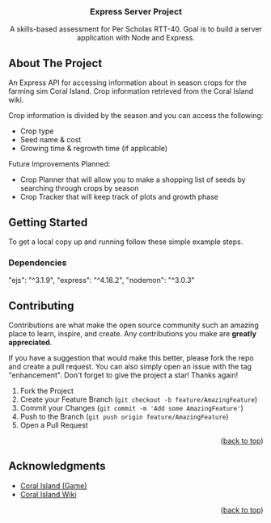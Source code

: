 <!-- Improved compatibility of back to top link: See: https://github.com/othneildrew/Best-README-Template/pull/73 -->
<a name="readme-top"></a>

<!-- PROJECT LOGO -->
<br />
<div align="center">
<h3 align="center">Express Server Project</h3>

  <p align="center">
    A skills-based assessment for Per Scholas RTT-40. Goal is to build a server application with Node and Express.
    <br />
  </p>
</div>

<!-- ABOUT THE PROJECT -->
## About The Project

An Express API for accessing information about in season crops for the farming sim Coral Island. Crop information retrieved from the Coral Island wiki.

Crop information is divided by the season and you can access the following:
- Crop type
- Seed name & cost
- Growing time & regrowth time (if applicable)

Future Improvements Planned:
- Crop Planner that will allow you to make a shopping list of seeds by searching through crops by season
- Crop Tracker that will keep track of plots and growth phase 


<!-- GETTING STARTED -->
## Getting Started

To get a local copy up and running follow these simple example steps.

### Dependencies

"ejs": "^3.1.9",
"express": "^4.18.2",
"nodemon": "^3.0.3"

<!-- CONTRIBUTING -->
## Contributing

Contributions are what make the open source community such an amazing place to learn, inspire, and create. Any contributions you make are **greatly appreciated**.

If you have a suggestion that would make this better, please fork the repo and create a pull request. You can also simply open an issue with the tag "enhancement".
Don't forget to give the project a star! Thanks again!

1. Fork the Project
2. Create your Feature Branch (`git checkout -b feature/AmazingFeature`)
3. Commit your Changes (`git commit -m 'Add some AmazingFeature'`)
4. Push to the Branch (`git push origin feature/AmazingFeature`)
5. Open a Pull Request

<p align="right">(<a href="#readme-top">back to top</a>)</p>

<!-- ACKNOWLEDGMENTS -->
## Acknowledgments

* [Coral Island (Game)](https://www.stairwaygames.com/coral-island)
* [Coral Island Wiki](https://coralisland.fandom.com/wiki/Farming)


<p align="right">(<a href="#readme-top">back to top</a>)</p>
